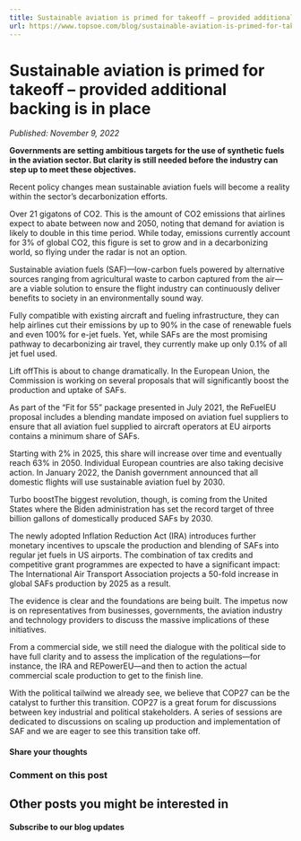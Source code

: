 ```yaml
---
title: Sustainable aviation is primed for takeoff – provided additional backing is in place
url: https://www.topsoe.com/blog/sustainable-aviation-is-primed-for-takeoff#main-content
---
```


# Sustainable aviation is primed for takeoff – provided additional backing is in place

*Published: November 9, 2022*

**Governments are setting ambitious targets for the use of synthetic fuels in the aviation sector. But clarity is still needed before the industry can step up to meet these objectives.**

Recent policy changes mean sustainable aviation fuels will become a reality within the sector’s decarbonization efforts.

Over 21 gigatons of CO2. This is the amount of CO2 emissions that airlines expect to abate between now and 2050, noting that demand for aviation is likely to double in this time period. While today, emissions currently account for 3% of global CO2, this figure is set to grow and in a decarbonizing world, so flying under the radar is not an option.

Sustainable aviation fuels (SAF)—low-carbon fuels powered by alternative sources ranging from agricultural waste to carbon captured from the air—are a viable solution to ensure the flight industry can continuously deliver benefits to society in an environmentally sound way.

Fully compatible with existing aircraft and fueling infrastructure, they can help airlines cut their emissions by up to 90% in the case of renewable fuels and even 100% for e-jet fuels. Yet, while SAFs are the most promising pathway to decarbonizing air travel, they currently make up only 0.1% of all jet fuel used.

Lift offThis is about to change dramatically. In the European Union, the Commission is working on several proposals that will significantly boost the production and uptake of SAFs.

As part of the “Fit for 55” package presented in July 2021, the ReFuelEU proposal includes a blending mandate imposed on aviation fuel suppliers to ensure that all aviation fuel supplied to aircraft operators at EU airports contains a minimum share of SAFs.

Starting with 2% in 2025, this share will increase over time and eventually reach 63% in 2050. Individual European countries are also taking decisive action. In January 2022, the Danish government announced that all domestic flights will use sustainable aviation fuel by 2030.

Turbo boostThe biggest revolution, though, is coming from the United States where the Biden administration has set the record target of three billion gallons of domestically produced SAFs by 2030.

The newly adopted Inflation Reduction Act (IRA) introduces further monetary incentives to upscale the production and blending of SAFs into regular jet fuels in US airports. The combination of tax credits and competitive grant programmes are expected to have a significant impact: The International Air Transport Association projects a 50-fold increase in global SAFs production by 2025 as a result.

The evidence is clear and the foundations are being built. The impetus now is on representatives from businesses, governments, the aviation industry and technology providers to discuss the massive implications of these initiatives.

From a commercial side, we still need the dialogue with the political side to have full clarity and to assess the implication of the regulations—for instance, the IRA and REPowerEU—and then to action the actual commercial scale production to get to the finish line.

With the political tailwind we already see, we believe that COP27 can be the catalyst to further this transition. COP27 is a great forum for discussions between key industrial and political stakeholders. A series of sessions are dedicated to discussions on scaling up production and implementation of SAF and we are eager to see this transition take off.

#### Share your thoughts

### Comment on this post

## Other posts you might be interested in

#### Subscribe to our blog updates
